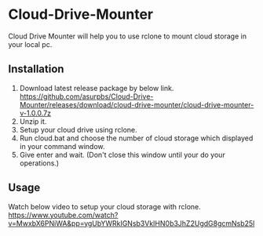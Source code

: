 # Cloud-Drive-Mounter
Cloud Drive Mounter will help you to use rclone to mount cloud storage in your local pc.

## Installation

1. Download latest release package by below link.
https://github.com/asurpbs/Cloud-Drive-Mounter/releases/download/cloud-drive-mounter/cloud-drive-mounter-v-1.0.0.7z
2. Unzip it.
3. Setup your cloud drive using rclone.
4. Run cloud.bat and choose the number of cloud storage which displayed in your command window.
5. Give enter and wait. (Don't close this window until your do your operations.)

## Usage
Watch below video to setup your cloud storage with rclone.
https://www.youtube.com/watch?v=MwxbX6PNiWA&pp=ygUbYWRkIGNsb3VkIHN0b3JhZ2UgdG8gcmNsb25l
